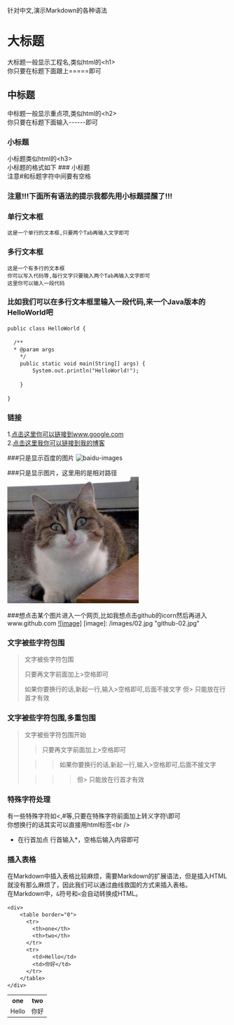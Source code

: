 针对中文,演示Markdown的各种语法
  
大标题
===================================
  大标题一般显示工程名,类似html的\<h1\><br />
  你只要在标题下面跟上=====即可

  
中标题
-----------------------------------
  中标题一般显示重点项,类似html的\<h2\><br />
  你只要在标题下面输入------即可
  
### 小标题
  小标题类似html的\<h3\><br />
  小标题的格式如下 ### 小标题<br />
  注意#和标题字符中间要有空格

### 注意!!!下面所有语法的提示我都先用小标题提醒了!!! 

### 单行文本框
    这是一个单行的文本框,只要两个Tab再输入文字即可
        
### 多行文本框  
    这是一个有多行的文本框
    你可以写入代码等,每行文字只要输入两个Tab再输入文字即可
    这里你可以输入一段代码

### 比如我们可以在多行文本框里输入一段代码,来一个Java版本的HelloWorld吧
    public class HelloWorld {

      /**
      * @param args
	    */
	    public static void main(String[] args) {
		    System.out.println("HelloWorld!");

	    }

    }
### 链接
1.[点击这里你可以链接到www.google.com](http://www.google.com)<br />
2.[点击这里我你可以链接到我的博客](http://guoyunsky.iteye.com)<br />

###只是显示百度的图片
![baidu-images](http://www.baidu.com/img/bdlogo.png "baidu")  

###只是显示图片，这里用的是相对路径
![github-01.jpg](/images/01.jpg "github-01.jpg")

###想点击某个图片进入一个网页,比如我想点击github的icorn然后再进入www.github.com
[![image]](http://www.github.com/)
[image]: /images/02.jpg "github-02.jpg"

### 文字被些字符包围
> 文字被些字符包围
>
> 只要再文字前面加上>空格即可
>
> 如果你要换行的话,新起一行,输入>空格即可,后面不接文字
> 但> 只能放在行首才有效

### 文字被些字符包围,多重包围
> 文字被些字符包围开始
>
> > 只要再文字前面加上>空格即可
>
>  > > 如果你要换行的话,新起一行,输入>空格即可,后面不接文字
>
> > > > 但> 只能放在行首才有效

### 特殊字符处理
有一些特殊字符如<,#等,只要在特殊字符前面加上转义字符\即可<br />
你想换行的话其实可以直接用html标签\<br /\>



* 在行首加点
行首输入*，空格后输入内容即可
    

### 插入表格
在Markdown中插入表格比较麻烦，需要Markdown的扩展语法，但是插入HTML就没有那么麻烦了，因此我们可以通过曲线救国的方式来插入表格。       
在Markdown中，`&`符号和`<`会自动转换成HTML。

	<div>
	    <table border="0">
		  <tr>
		    <th>one</th>
		    <th>two</th>
		  </tr>
		  <tr>
		    <td>Hello</td>
		    <td>你好</td>
		  </tr>
	    </table>
	</div>
	
<div>
        <table border="0">
	  <tr>
	    <th>one</th>
	    <th>two</th>
	  </tr>
	  <tr>
	    <td>Hello</td>
	    <td>你好</td>
	  </tr>
	</table>
</div>
